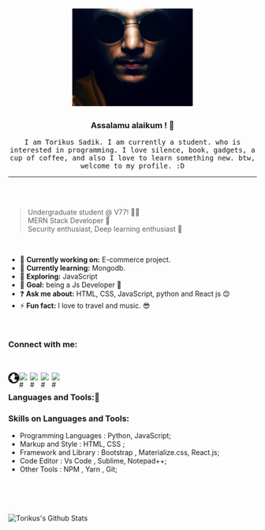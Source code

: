 

<p align="center">
<!-- image was 300px -->
<img style="border-radius: 10px" src="torikus.jpg" width="250px">

<h3 align="center">
Assalamu alaikum ! 👋
</h3>

<samp>
    <p align="center">I am Torikus Sadik. I am currently a student. who is interested in programming. I love silence, book, gadgets, a cup of coffee, and also I love to learn something new. btw, welcome to my profile. :D</p>
</samp>
</p>

<!-- ### Assalamu alaikum 😊, I am Torikus Sadik Raihan ☺️  [ehalt] 👋 -->

<!-- ## I'm a coder, Developer, and Leader! -->

---

<br/>
<br/>




> Undergraduate student @ V77! 👨‍🎓 <br/>
> MERN Stack Developer 🤗 <br/>
> Security enthusiast, Deep learning enthusiast 🤫
<br/>

- 🔭 **Currently working on:** E-commerce project.
- 📖 __Currently learning:__ Mongodb.
- 🤔 __Exploring:__ JavaScript
- 🥅 __Goal:__ being a Js Developer 💙 
- ❓ __Ask me about:__ HTML, CSS, JavaScript, python and React js 😊 
- ⚡ __Fun fact:__ I love to travel and music. 😎 

<br/>


### Connect with me:
<br/>


[<img align="left" alt="#" width="22px" src="https://raw.githubusercontent.com/iconic/open-iconic/master/svg/globe.svg" />][website]
[<img align="left" alt="#" width="22px" src="https://cdn.jsdelivr.net/npm/simple-icons@v3/icons/youtube.svg" />](https://www.youtube.com/channel/UCBBI916NQzfy0t1JKYhGojA?view_as=subscriber)
[<img align="left" alt="#" width="22px" src="https://cdn.jsdelivr.net/npm/simple-icons@v3/icons/twitter.svg" />](https://twitter.com/TorikusS)
[<img align="left" alt="#" width="22px" src="https://cdn.jsdelivr.net/npm/simple-icons@v3/icons/linkedin.svg" />][linkedin]
[<img align="left" alt="#" width="22px" src="https://cdn.jsdelivr.net/npm/simple-icons@v3/icons/instagram.svg" />](https://www.instagram.com/torikus_/)

<br/>

<!-- ### Latest Blog posts: -->

### Languages and Tools:🥱

### Skills on Languages and Tools:
- Programming Languages : Python, JavaScript;
- Markup and Style : HTML, CSS ;
- Framework and Library : Bootstrap , Materialize.css, React.js;
- Code Editor : Vs Code , Sublime, Notepad++;
- Other Tools : NPM , Yarn , Git; 

<br/>
<br/>
<br/>
<br/>

<img align="left" alt="Torikus's Github Stats" src = "https://github-readme-stats.vercel.app/api?username=ehalt&show_icons=true&theme=radical&count_private=true hide_border=ture" />

<br/>



[website]: #
[linkedin]: #
[webdevplaylist]: #
[jsplaylist]: #
[cssplaylist]: #
[reactplaylist]: #